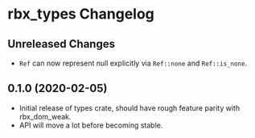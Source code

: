 # rbx_types Changelog

## Unreleased Changes
* `Ref` can now represent null explicitly via `Ref::none` and `Ref::is_none`.

## 0.1.0 (2020-02-05)
* Initial release of types crate, should have rough feature parity with rbx_dom_weak.
* API will move a lot before becoming stable.